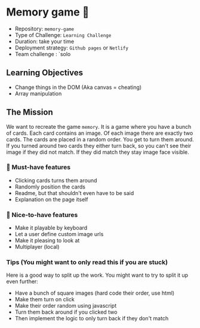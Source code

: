 # Memory game 🧠

- Repository: `memory-game`
- Type of Challenge: `Learning Challenge`
- Duration: take your time
- Deployment strategy: `Github pages` or `Netlify`
- Team challenge : `solo

## Learning Objectives
- Change things in the DOM (Aka canvas = cheating)
- Array manipulation

## The Mission
We want to recreate the game `memory`. It is a game where  you have a bunch of cards. Each card contains an image. Of each image there are exactly two cards. The cards are placed in a random order. You get to turn them around. If you turned around two cards they either turn back, so you can't see their image if they did not match. If they did match they stay image face visible.

### 🌱 Must-have features
- Clicking cards turns them around
- Randomly position the cards
- Readme, but that shouldn't even have to be said
- Explanation on the page itself

### 🌼 Nice-to-have features
- Make it playable by keyboard
- Let a user define custom image urls
- Make it pleasing to look at
- Multiplayer (local)

### Tips (You might want to only read this if you are stuck)

Here is a good way to split up the work. You might want to try to split it up even further:

- Have a bunch of square images (hard code their order, use html)
- Make them turn on click
- Make their order random using javascript
- Turn them back around if you clicked two
- Then implement the logic to only turn back if they don't match
